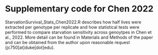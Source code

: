 # Supplementary code for Chen 2022

StarvationSurvival_Stats_Chen2022.R describes how half lives were extracted per genotype per replicate and how statistical tests were performed to compare starvation sensitivity across genoytpes in Chen et al., 2022. More detail can be found in Materials and Methods of the paper and can be obtained from the author upon reasonable request (jc750[at]duke[dot]edu).
